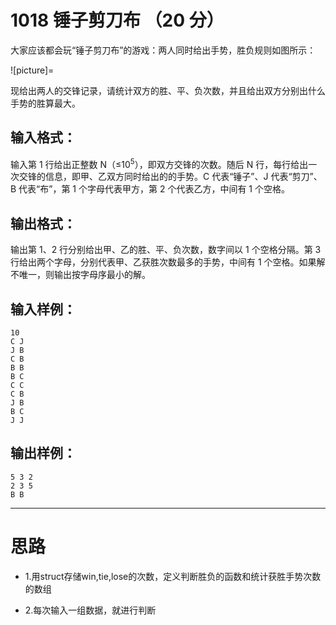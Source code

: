 #	1018 锤子剪刀布 （20 分）

大家应该都会玩“锤子剪刀布”的游戏：两人同时给出手势，胜负规则如图所示：

![picture]=

现给出两人的交锋记录，请统计双方的胜、平、负次数，并且给出双方分别出什么手势的胜算最大。

##	输入格式：

输入第 1 行给出正整数 N（≤10<sup>5</sup>），即双方交锋的次数。随后 N 行，每行给出一次交锋的信息，即甲、乙双方同时给出的的手势。C 代表“锤子”、J 代表“剪刀”、B 代表“布”，第 1 个字母代表甲方，第 2 个代表乙方，中间有 1 个空格。

##	输出格式：

输出第 1、2 行分别给出甲、乙的胜、平、负次数，数字间以 1 个空格分隔。第 3 行给出两个字母，分别代表甲、乙获胜次数最多的手势，中间有 1 个空格。如果解不唯一，则输出按字母序最小的解。

##	输入样例：
```
10
C J
J B
C B
B B
B C
C C
C B
J B
B C
J J
```
##	输出样例：
```
5 3 2
2 3 5
B B
```
___

#	思路

*	1.用struct存储win,tie,lose的次数，定义判断胜负的函数和统计获胜手势次数的数组

*	2.每次输入一组数据，就进行判断
